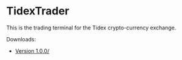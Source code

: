 # TidexTrader
This is the trading terminal for the Tidex crypto-currency exchange.

Downloads:
* <a href="builds/1.0.0/TidexTrader_1.0.0.zip">Version 1.0.0/</a>